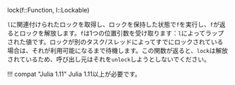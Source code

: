 lock(f::Function, l::Lockable)

`l`に関連付けられたロックを取得し、ロックを保持した状態で`f`を実行し、`f`が返るとロックを解放します。`f`は1つの位置引数を受け取ります：`l`によってラップされた値です。ロックが別のタスク/スレッドによってすでにロックされている場合は、それが利用可能になるまで待機します。この関数が返ると、`lock`は解放されているため、呼び出し元はそれを`unlock`しようとしないでください。

!!! compat "Julia 1.11"
    Julia 1.11以上が必要です。

